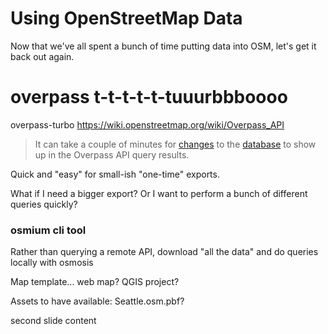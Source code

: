 # Using OpenStreetMap Data

Now that we've all spent a bunch of time putting data into OSM,
let's get it back out again.

# overpass t-t-t-t-t-tuuurbbboooo

overpass-turbo
https://wiki.openstreetmap.org/wiki/Overpass_API

> It can take a couple of minutes for [changes](https://wiki.openstreetmap.org/wiki/Changeset "Changeset") to the [database](https://wiki.openstreetmap.org/wiki/Database "Database") to show up in the Overpass API query results.


Quick and "easy" for small-ish "one-time" exports.

What if I need a bigger export? Or I want to perform a bunch of different queries quickly?

### osmium cli tool

Rather than querying a remote API, download "all the data" and do queries locally with osmosis 

Map template... web map? 
QGIS project?

Assets to have available: Seattle.osm.pbf?


second slide content

